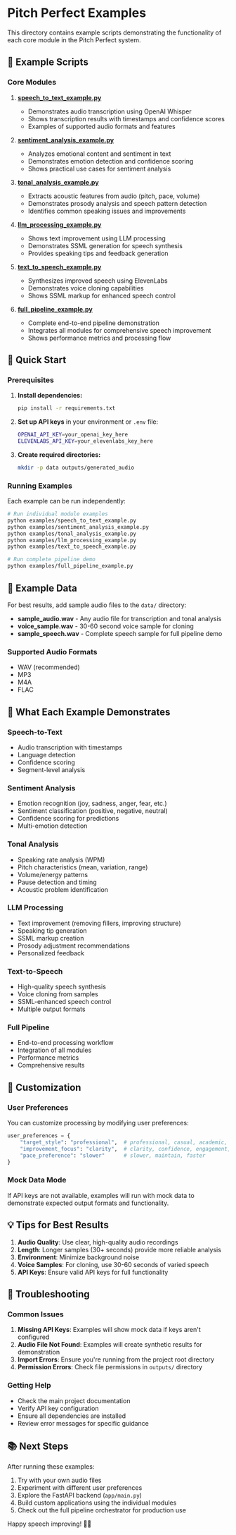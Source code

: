 # Pitch Perfect Examples

This directory contains example scripts demonstrating the functionality of each core module in the Pitch Perfect system.

## 📁 Example Scripts

### Core Modules

1. **[speech_to_text_example.py](speech_to_text_example.py)**
   - Demonstrates audio transcription using OpenAI Whisper
   - Shows transcription results with timestamps and confidence scores
   - Examples of supported audio formats and features

2. **[sentiment_analysis_example.py](sentiment_analysis_example.py)**
   - Analyzes emotional content and sentiment in text
   - Demonstrates emotion detection and confidence scoring
   - Shows practical use cases for sentiment analysis

3. **[tonal_analysis_example.py](tonal_analysis_example.py)**
   - Extracts acoustic features from audio (pitch, pace, volume)
   - Demonstrates prosody analysis and speech pattern detection
   - Identifies common speaking issues and improvements

4. **[llm_processing_example.py](llm_processing_example.py)**
   - Shows text improvement using LLM processing
   - Demonstrates SSML generation for speech synthesis
   - Provides speaking tips and feedback generation

5. **[text_to_speech_example.py](text_to_speech_example.py)**
   - Synthesizes improved speech using ElevenLabs
   - Demonstrates voice cloning capabilities
   - Shows SSML markup for enhanced speech control

6. **[full_pipeline_example.py](full_pipeline_example.py)**
   - Complete end-to-end pipeline demonstration
   - Integrates all modules for comprehensive speech improvement
   - Shows performance metrics and processing flow

## 🚀 Quick Start

### Prerequisites

1. **Install dependencies:**
   ```bash
   pip install -r requirements.txt
   ```

2. **Set up API keys** in your environment or `.env` file:
   ```bash
   OPENAI_API_KEY=your_openai_key_here
   ELEVENLABS_API_KEY=your_elevenlabs_key_here
   ```

3. **Create required directories:**
   ```bash
   mkdir -p data outputs/generated_audio
   ```

### Running Examples

Each example can be run independently:

```bash
# Run individual module examples
python examples/speech_to_text_example.py
python examples/sentiment_analysis_example.py
python examples/tonal_analysis_example.py
python examples/llm_processing_example.py
python examples/text_to_speech_example.py

# Run complete pipeline demo
python examples/full_pipeline_example.py
```

## 📄 Example Data

For best results, add sample audio files to the `data/` directory:

- **sample_audio.wav** - Any audio file for transcription and tonal analysis
- **voice_sample.wav** - 30-60 second voice sample for cloning
- **sample_speech.wav** - Complete speech sample for full pipeline demo

### Supported Audio Formats
- WAV (recommended)
- MP3
- M4A
- FLAC

## 🎯 What Each Example Demonstrates

### Speech-to-Text
- Audio transcription with timestamps
- Language detection
- Confidence scoring
- Segment-level analysis

### Sentiment Analysis
- Emotion recognition (joy, sadness, anger, fear, etc.)
- Sentiment classification (positive, negative, neutral)
- Confidence scoring for predictions
- Multi-emotion detection

### Tonal Analysis
- Speaking rate analysis (WPM)
- Pitch characteristics (mean, variation, range)
- Volume/energy patterns
- Pause detection and timing
- Acoustic problem identification

### LLM Processing
- Text improvement (removing fillers, improving structure)
- Speaking tip generation
- SSML markup creation
- Prosody adjustment recommendations
- Personalized feedback

### Text-to-Speech
- High-quality speech synthesis
- Voice cloning from samples
- SSML-enhanced speech control
- Multiple output formats

### Full Pipeline
- End-to-end processing workflow
- Integration of all modules
- Performance metrics
- Comprehensive results

## 🔧 Customization

### User Preferences
You can customize processing by modifying user preferences:

```python
user_preferences = {
    "target_style": "professional",  # professional, casual, academic, motivational
    "improvement_focus": "clarity",  # clarity, confidence, engagement, all
    "pace_preference": "slower"      # slower, maintain, faster
}
```

### Mock Data Mode
If API keys are not available, examples will run with mock data to demonstrate expected output formats and functionality.

## 💡 Tips for Best Results

1. **Audio Quality**: Use clear, high-quality audio recordings
2. **Length**: Longer samples (30+ seconds) provide more reliable analysis
3. **Environment**: Minimize background noise
4. **Voice Samples**: For cloning, use 30-60 seconds of varied speech
5. **API Keys**: Ensure valid API keys for full functionality

## 🐛 Troubleshooting

### Common Issues

1. **Missing API Keys**: Examples will show mock data if keys aren't configured
2. **Audio File Not Found**: Examples will create synthetic results for demonstration
3. **Import Errors**: Ensure you're running from the project root directory
4. **Permission Errors**: Check file permissions in `outputs/` directory

### Getting Help

- Check the main project documentation
- Verify API key configuration
- Ensure all dependencies are installed
- Review error messages for specific guidance

## 📚 Next Steps

After running these examples:

1. Try with your own audio files
2. Experiment with different user preferences
3. Explore the FastAPI backend (`app/main.py`)
4. Build custom applications using the individual modules
5. Check out the full pipeline orchestrator for production use

Happy speech improving! 🎤✨